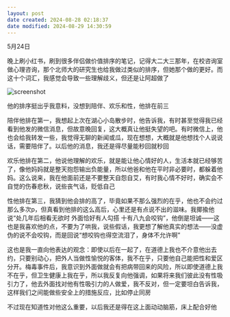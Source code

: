 ```yaml
---
layout: post
date created: 2024-08-28 02:18:37
date modified: 2024-08-29 14:30:59
---
```


5月24日

晚上刷小红书，刷到很多伴侣做价值排序的笔记，记得大二大三那年，在校咨询室做心理咨询，那个北师大的研究生也给我做过类似的排序，但她那个做的更好。而这十个词汇，我感觉会导致一些理解歧义，但还是让阿超做了

![screenshot](https://838420698d494cebf2155573f3f80649.pages.dev/dairy_images/cislkjdfkal.jpg)

他的排序挺出乎我意料，没想到陪伴、欢乐和性，他排在前三

陪伴他排在第一，我想起上次在湖心小岛散步时，他告诉我，有时甚至觉得我已经看到他发的微信消息，但故意晚回复，这大概真让他挺失望的吧。有时微信上，他也会给我转发一些，我觉得无聊的新闻或瓜，现在想想，大概就是他想找个人说说话，需要陪伴了。以后他的消息，我还是得尽量能秒回就秒回

欢乐他排在第二，他说他理解的欢乐，就是能让他心情好的人，生活本就已经够苦了，像他妈妈就是整天抱怨输出负能量，所以他爸和他在平时非必要时，都躲着他妈。这么说来，我在他面前还是不要整天自怨自艾，有时我心情不好时，确实会不自觉的伤春悲秋，说些丧气话，贬低自己

性他排在第三，我猜到他会排的高了，毕竟如果不那么强烈的在乎，他也不会约过那么多次p，但真看到他排的这么高后，心里还是有点说不出的滋味。我揶揄他说“处几年后相看无欲时 外面恰好有人勾搭 十有八九会咬钩”，他倒是坦诚——这也是我喜欢他的点，不要为了哄我，说些假话，我更想了解他真实的想法——没虚伪的说不会咬钩，而是回说“想咬钩也得空流泪了，身体不允许啊”

这也是我一直向他表达的观念：即使以后在一起了，在道德上我也不介意他出去约，只要别动心，把外人当做性愉悦的客体，我不在乎，只要他自己能把性和爱区分开。梅毒事件后，我意识到外面做就会有把病带回来的风险，所以即使道德上我不在乎，但卫生健康上我在乎，所以我反复向他强调，如果将来我们彼此没有性吸引力了，他去外面找对他有性吸引力的人做爱，我不反对，但一定要坦白告诉我，这样我们之间能做些安全上的措施反应，比如停止同房

不过现在知道性对他这么重要，以后我还是得在这上面动动脑筋，床上配合好他

